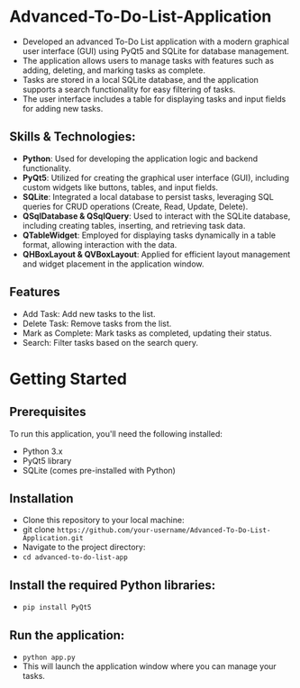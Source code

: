 # Advanced-To-Do-List-Application

- Developed an advanced To-Do List application with a modern graphical user interface (GUI) using PyQt5 and SQLite for database management. 
- The application allows users to manage tasks with features such as adding, deleting, and marking tasks as complete. 
- Tasks are stored in a local SQLite database, and the application supports a search functionality for easy filtering of tasks. 
- The user interface includes a table for displaying tasks and input fields for adding new tasks.

## Skills & Technologies:

- **Python**: Used for developing the application logic and backend functionality.
- **PyQt5**: Utilized for creating the graphical user interface (GUI), including custom widgets like buttons, tables, and input fields.
- **SQLite**: Integrated a local database to persist tasks, leveraging SQL queries for CRUD operations (Create, Read, Update, Delete).
- **QSqlDatabase & QSqlQuery**: Used to interact with the SQLite database, including creating tables, inserting, and retrieving task data.
- **QTableWidget**: Employed for displaying tasks dynamically in a table format, allowing interaction with the data.
- **QHBoxLayout & QVBoxLayout**: Applied for efficient layout management and widget placement in the application window.

## Features
- Add Task: Add new tasks to the list.
- Delete Task: Remove tasks from the list.
- Mark as Complete: Mark tasks as completed, updating their status.
- Search: Filter tasks based on the search query.

# Getting Started
## Prerequisites
To run this application, you'll need the following installed:

- Python 3.x
- PyQt5 library
- SQLite (comes pre-installed with Python)

## Installation
- Clone this repository to your local machine:
- git clone `https://github.com/your-username/Advanced-To-Do-List-Application.git`
- Navigate to the project directory:
- `cd advanced-to-do-list-app`

## Install the required Python libraries:
- `pip install PyQt5`

## Run the application:
- `python app.py`
- This will launch the application window where you can manage your tasks.
